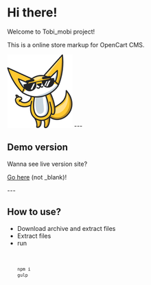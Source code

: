 <h1>Hi there!</h1>
<p>Welcome to Tobi_mobi project!</p>
<p>This is a online store markup for OpenCart CMS.</p>
<img src="https://github.com/vladorg/tobi_mobi/raw/master/dist/img/chudik2.png" alt="Tobi image">
---
<h2>Demo version</h2>
<p>Wanna see live version site?<p>
<p><a href="https://vladorg.github.io/tobi_mobi/" target="_blank">Go here</a> (not _blank)!<p>
---
<h2>How to use?</h2>
<ul>
  <li>Download archive and extract files</li>
  <li>Extract files</li>
  <li>run</li
</ul>
<code>
  
```
npm i
gulp
```
</code>


